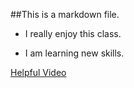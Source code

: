 
##This is a markdown file.

* I really enjoy this class.

* I am learning new skills.

[Helpful Video](https://www.youtube.com/watch?v=ruieT3Nkg2M&index=8&list=PL5-da3qGB5IBLMp7LtN8Nc3Efd4hJq0kD)
